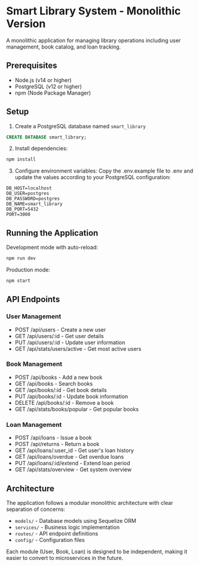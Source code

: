 # Smart Library System - Monolithic Version

A monolithic application for managing library operations including user management, book catalog, and loan tracking.

## Prerequisites

- Node.js (v14 or higher)
- PostgreSQL (v12 or higher)
- npm (Node Package Manager)

## Setup

1. Create a PostgreSQL database named `smart_library`

```sql
CREATE DATABASE smart_library;
```

2. Install dependencies:
```bash
npm install
```

3. Configure environment variables:
Copy the .env.example file to .env and update the values according to your PostgreSQL configuration:

```
DB_HOST=localhost
DB_USER=postgres
DB_PASSWORD=postgres
DB_NAME=smart_library
DB_PORT=5432
PORT=3000
```

## Running the Application

Development mode with auto-reload:
```bash
npm run dev
```

Production mode:
```bash
npm start
```

## API Endpoints

### User Management
- POST /api/users - Create a new user
- GET /api/users/:id - Get user details
- PUT /api/users/:id - Update user information
- GET /api/stats/users/active - Get most active users

### Book Management
- POST /api/books - Add a new book
- GET /api/books - Search books
- GET /api/books/:id - Get book details
- PUT /api/books/:id - Update book information
- DELETE /api/books/:id - Remove a book
- GET /api/stats/books/popular - Get popular books

### Loan Management
- POST /api/loans - Issue a book
- POST /api/returns - Return a book
- GET /api/loans/:user_id - Get user's loan history
- GET /api/loans/overdue - Get overdue loans
- PUT /api/loans/:id/extend - Extend loan period
- GET /api/stats/overview - Get system overview

## Architecture

The application follows a modular monolithic architecture with clear separation of concerns:

- `models/` - Database models using Sequelize ORM
- `services/` - Business logic implementation
- `routes/` - API endpoint definitions
- `config/` - Configuration files

Each module (User, Book, Loan) is designed to be independent, making it easier to convert to microservices in the future.